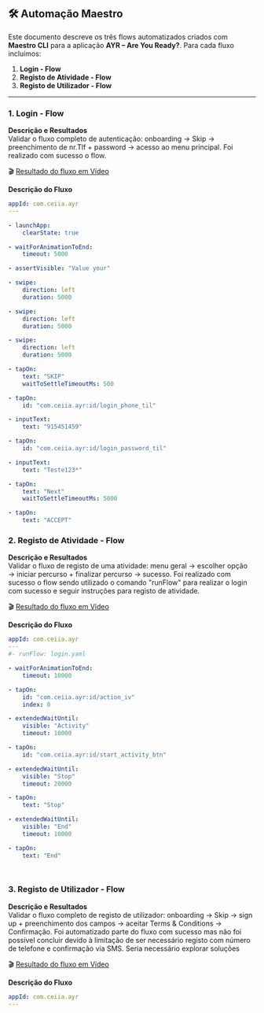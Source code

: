 ## 🛠️ Automação Maestro

Este documento descreve os três flows automatizados criados com **Maestro CLI** para a aplicação **AYR – Are You Ready?**. Para cada fluxo incluímos:

1. **Login - Flow**  
2. **Registo de Atividade - Flow**  
3. **Registo de Utilizador - Flow**  

---

### 1. Login - Flow

**Descrição e Resultados**  
Validar o fluxo completo de autenticação: onboarding → Skip → preenchimento de nr.Tlf + password → acesso ao menu principal.
Foi realizado com sucesso o flow.

:clapper:  [Resultado do fluxo em Vídeo](https://drive.google.com/file/d/1pFHPJTtZ8zzK9COZhKmIdonsuXbjBaaA/view?usp=drive_link)


**Descrição do Fluxo**  
```yaml
appId: com.ceiia.ayr
---

- launchApp:
    clearState: true

- waitForAnimationToEnd:
    timeout: 5000    

- assertVisible: "Value your"

- swipe:
    direction: left
    duration: 5000

- swipe:
    direction: left
    duration: 5000

- swipe:
    direction: left
    duration: 5000        

- tapOn:
    text: "SKIP"
    waitToSettleTimeoutMs: 500  

- tapOn:
    id: "com.ceiia.ayr:id/login_phone_til"

- inputText:
    text: "915451459"

- tapOn:
    id: "com.ceiia.ayr:id/login_password_til"   

- inputText:
    text: "Teste123*"    

- tapOn:
    text: "Next"   
    waitToSettleTimeoutMs: 5000        

- tapOn:
    text: "ACCEPT"
```

### 2. Registo de Atividade - Flow

**Descrição e Resultados**  
Validar o fluxo de registo de uma atividade: menu geral → escolher opção → iniciar percurso + finalizar percurso → sucesso.
Foi realizado com sucesso o flow sendo utilizado o comando "runFlow" para realizar o login com sucesso e seguir instruções para registo de atividade.

:clapper:  [Resultado do fluxo em Vídeo]()

**Descrição do Fluxo**  
```yaml
appId: com.ceiia.ayr
---
#- runFlow: login.yaml

- waitForAnimationToEnd:
    timeout: 10000    

- tapOn:
    id: "com.ceiia.ayr:id/action_iv"
    index: 0

- extendedWaitUntil:   
    visible: "Activity"
    timeout: 10000

- tapOn:
    id: "com.ceiia.ayr:id/start_activity_btn"

- extendedWaitUntil:  
    visible: "Stop"
    timeout: 20000

- tapOn:
    text: "Stop" 

- extendedWaitUntil:   
    visible: "End"
    timeout: 10000       

- tapOn:
    text: "End"     




```
### 3. Registo de Utilizador - Flow

**Descrição e Resultados**  
Validar o fluxo completo de registo de utilizador: onboarding → Skip → sign up + preenchimento dos campos → aceitar Terms & Conditions → Confirmação.
Foi automatizado parte do fluxo com sucesso mas não foi possível concluir devido à limitação de ser necessário registo com número de telefone e confirmação via SMS. Seria necessário explorar soluções

:clapper:  [Resultado do fluxo em Vídeo]()

**Descrição do Fluxo**  
```yaml
appId: com.ceiia.ayr
---



